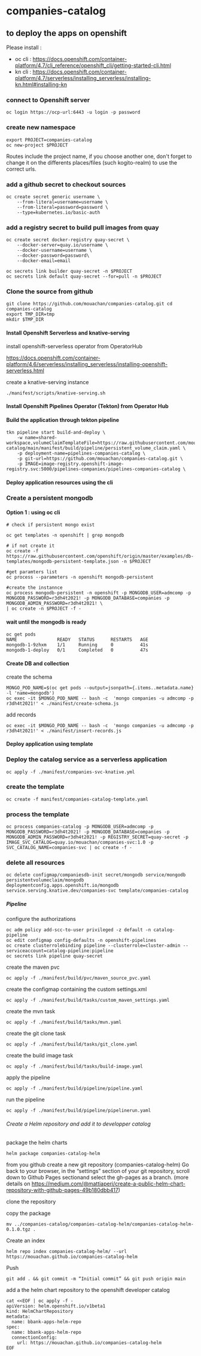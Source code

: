 # companies-catalog

## to deploy  the apps on openshift
Please install : 
- oc cli : https://docs.openshift.com/container-platform/4.7/cli_reference/openshift_cli/getting-started-cli.html
- kn cli : https://docs.openshift.com/container-platform/4.7/serverless/installing_serverless/installing-kn.html#installing-kn


### connect to Openshift server

```shell
oc login https://ocp-url:6443 -u login -p password
```



### create new namespace
```shell
export PROJECT=companies-catalog
oc new-project $PROJECT
```
Routes include the project name, if you choose another one, don't forget to change it on the differents places/files (such kogito-realm) to use the correct urls. 
### add a github secret to checkout sources

```shell
oc create secret generic username \
    --from-literal=username=username \
    --from-literal=password=password \
    --type=kubernetes.io/basic-auth
```

### add a registry secret to build pull images from quay

``` shell
oc create secret docker-registry quay-secret \
    --docker-server=quay.io/username \
    --docker-username=username \
    --docker-password=password\
    --docker-email=email

oc secrets link builder quay-secret -n $PROJECT
oc secrets link default quay-secret --for=pull -n $PROJECT
```

### Clone the source from github

```git
git clone https://github.com/mouachan/companies-catalog.git cd companies-catalog
export TMP_DIR=tmp
mkdir $TMP_DIR
```
#### Install Openshift Serverless and knative-serving 

install openshift-serverless operator from OperatorHub

https://docs.openshift.com/container-platform/4.6/serverless/installing_serverless/installing-openshift-serverless.html

create a knative-serving instance
```shell
./manifest/scripts/knative-serving.sh
```
#### Install Openshift Pipelines Operator (Tekton) from Operator Hub

#### Build the application through tekton pipeline

```shell
tkn pipeline start build-and-deploy \
    -w name=shared-workspace,volumeClaimTemplateFile=https://raw.githubusercontent.com/mouachan/companies-catalog/main/manifest/build/pipeline/persistent_volume_claim.yaml \
    -p deployment-name=pipelines-companies-catalog \
    -p git-url=https://github.com/mouachan/companies-catalog.git \
    -p IMAGE=image-registry.openshift-image-registry.svc:5000/pipelines-companies/pipelines-companies-catalog \
```



#### Deploy application resources using the cli 
### Create a persistent mongodb

#### Option 1 : using oc cli

```shell
# check if persistent mongo exist

oc get templates -n openshift | grep mongodb

# if not create it
oc create -f https://raw.githubusercontent.com/openshift/origin/master/examples/db-templates/mongodb-persistent-template.json -n $PROJECT

#get paramters list
oc process --parameters -n openshift mongodb-persistent

#create the instannce
oc process mongodb-persistent -n openshift -p MONGODB_USER=admcomp -p MONGODB_PASSWORD=r3dh4t2021! -p MONGODB_DATABASE=companies -p MONGODB_ADMIN_PASSWORD=r3dh4t2021! \
| oc create -n $PROJECT -f -
```

#### wait until the mongodb is ready
```shell
oc get pods 
NAME               READY   STATUS      RESTARTS   AGE
mongodb-1-9zhxm    1/1     Running     0          41s
mongodb-1-deploy   0/1     Completed   0          47s 
```
####  Create  DB and collection

create the schema 
```shell
MONGO_POD_NAME=$(oc get pods --output=jsonpath={.items..metadata.name} -l 'name=mongodb')
oc exec -it $MONGO_POD_NAME -- bash -c  'mongo companies -u admcomp -p r3dh4t2021!' < ./manifest/create-schema.js  
```
add records
```shell
oc exec -it $MONGO_POD_NAME -- bash -c  'mongo companies -u admcomp -p r3dh4t2021!' < ./manifest/insert-records.js
```  

#### Deploy application using template

### Deploy the catalog service as a serverless application 

```shell
oc apply -f ./manifest/companies-svc-knative.yml 
```

### create the template
```shell
oc create -f manifest/companies-catalog-template.yaml
```  
### process the template
```
oc process companies-catalog -p MONGODB_USER=admcomp -p MONGODB_PASSWORD=r3dh4t2021! -p MONGODB_DATABASE=companies -p MONGODB_ADMIN_PASSWORD=r3dh4t2021! -p REGISTRY_SECRET=quay-secret -p IMAGE_SVC_CATALOG=quay.io/mouachan/companies-svc:1.0 -p SVC_CATALOG_NAME=companies-svc | oc create -f -  
```
### delete all resources 
```shell
oc delete configmap/companiesdb-init secret/mongodb service/mongodb persistentvolumeclaim/mongodb deploymentconfig.apps.openshift.io/mongodb service.serving.knative.dev/companies-svc template/companies-catalog 
```



##### Pipeline 

configure the authorizations
```shell
oc adm policy add-scc-to-user privileged -z default -n catalog-pipeline  
oc edit configmap config-defaults -n openshift-pipelines
oc create clusterrolebinding pipeline --clusterrole=cluster-admin --serviceaccount=catalog-pipeline:pipeline
oc secrets link pipeline quay-secret
```
create the maven pvc 
```shell
oc apply -f ./manifest/build/pvc/maven_source_pvc.yaml
```
create the configmap containing the custom settings.xml
```shell
oc apply -f ./manifest/build/tasks/custom_maven_settings.yaml
```
create the mvn task
```shell 
oc apply -f ./manifest/build/tasks/mvn.yaml
```
create the git clone task
```shell 
oc apply -f ./manifest/build/tasks/git_clone.yaml
```
create the build image task
```shell 
oc apply -f ./manifest/build/tasks/build-image.yaml
```
apply the pipeline
```shell 
oc apply -f ./manifest/build/pipeline/pipeline.yaml
```

run the pipeline
```shell 
oc apply -f ./manifest/build/pipeline/pipelinerun.yaml
```

###### Create a Helm repository and add it to developper catalog

package the helm charts
```shell
helm package companies-catalog-helm 
```

from you github create a new git repository (companies-catalog-helm)
Go back to your browser, in the “settings” section of your git repository, scroll down to Github Pages sectionand select the gh-pages as a branch. (more details on https://medium.com/@mattiaperi/create-a-public-helm-chart-repository-with-github-pages-49b180dbb417)

clone the repository 

copy the package
```shell
mv ../companies-catalog/companies-catalog-helm/companies-catalog-helm-0.1.0.tgz .
```
Create an index
```shell
helm repo index companies-catalog-helm/ --url https://mouachan.github.io/companies-catalog-helm
```
Push
```shell
git add . && git commit -m “Initial commit” && git push origin main
```

add a the helm chart repository to the openshift developer catalog
```shell
cat <<EOF | oc apply -f -
apiVersion: helm.openshift.io/v1beta1
kind: HelmChartRepository
metadata:
  name: bbank-apps-helm-repo
spec:
  name: bbank-apps-helm-repo
  connectionConfig:
    url: https://mouachan.github.io/companies-catalog-helm
EOF
```





